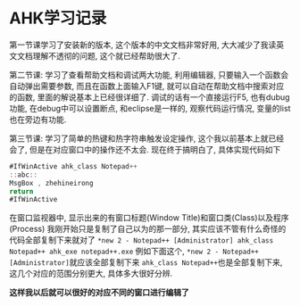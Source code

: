 # AHK学习记录

第一节课学习了安装新的版本, 这个版本的中文文档非常好用, 大大减少了我读英文文档理解不透彻的问题, 这个就已经帮助很大了.

第二节课: 学习了查看帮助文档和调试两大功能, 利用编辑器, 只要输入一个函数会自动弹出需要参数, 而且在函数上面输入F1键, 就可以自动在帮助文档中搜索对应的函数, 里面的解说基本上已经很详细了.
调试的话有一个直接运行F5, 也有dubug功能, 在debug中可以设置断点, 和eclipse是一样的, 观察代码运行情况, 变量的list也在旁边有功能.

第三节课: 学习了简单的热键和热字符串触发设定操作, 这个我以前基本上就已经会了, 但是在对应窗口中的操作还不太会.
现在终于搞明白了, 具体实现代码如下
```javascript
#IfWinActive ahk_class Notepad++
::abc::
MsgBox , zhehineirong
return
#IfWinActive
```
在窗口监视器中, 显示出来的有窗口标题(Window Title)和窗口类(Class)以及程序(Process)
我刚开始只是复制了自己以为的那一部分, 其实应该不管有什么奇怪的代码全部复制下来就对了
`*new 2 - Notepad++ [Administrator]
ahk_class Notepad++
ahk_exe notepad++.exe`
例如下面这个, `*new 2 - Notepad++ [Administrator]`就应该全部复制下来
`ahk_class Notepad++`也是全部复制下来, 这几个对应的范围分别更大, 具体多大很好分辨.

**这样我以后就可以很好的对应不同的窗口进行编辑了**